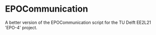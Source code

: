 # EPOCommunication
A better version of the EPOCommunication script for the TU Delft EE2L21 'EPO-4' project.
